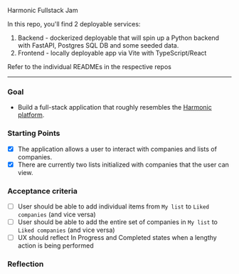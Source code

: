 Harmonic Fullstack Jam

In this repo, you'll find 2 deployable services:
1. Backend - dockerized deployable that will spin up a Python backend with FastAPI, Postgres SQL DB and some seeded data.
2. Frontend - locally deployable app via Vite with TypeScript/React

Refer to the individual READMEs in the respective repos

-------

### Goal
- Build a full-stack application that roughly resembles the [Harmonic platform](https://www.harmonic.ai/demo).

### Starting Points
- [x] The application allows a user to interact with companies and lists of companies. 
- [x] There are currently two lists initialized with companies that the user can view. 

### Acceptance criteria
- [ ] User should be able to add individual items from `My list` to `Liked companies`  (and vice versa)
- [ ] User should be able to add the entire set of companies in `My list` to `Liked companies` (and vice versa)
- [ ] UX should reflect In Progress and Completed states when a lengthy action is being performed

### Reflection
